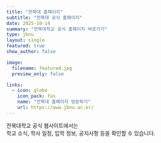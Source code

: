 ```yaml
---
title: "전북대 홈페이지"
subtitle: "전북대 공식 홈페이지"
date: 2025-10-14
summary: "전북대학교 공식 홈페이지 바로가기"
type: jbnu
layout: single
featured: true
show_author: false

image:
  filename: featured.jpg
  preview_only: false

links:
  - icon: globe
    icon_pack: fas
    name: "전북대 홈페이지 방문하기"
    url: https://www.jbnu.ac.kr/
---
```

전북대학교 공식 웹사이트에서는  
학교 소식, 학사 일정, 입학 정보, 공지사항 등을 확인할 수 있습니다.
